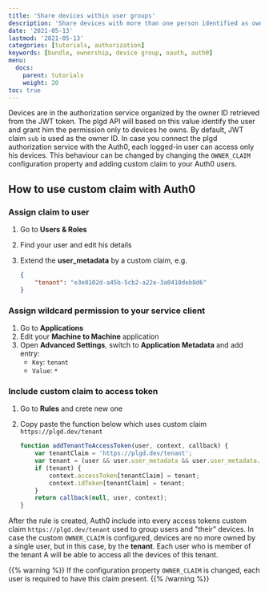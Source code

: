 ```yaml
---
title: 'Share devices within user groups'
description: 'Share devices with more than one person identified as owner'
date: '2021-05-13'
lastmod: '2021-05-13'
categories: [tutorials, authorization]
keywords: [bundle, ownership, device group, oauth, auth0]
menu:
  docs:
    parent: tutorials
    weight: 20
toc: true
---
```


Devices are in the authorization service organized by the owner ID retrieved from the JWT token. The plgd API will based on this value identify the user and grant him the permission only to devices he owns. By default, JWT claim `sub` is used as the owner ID. In case you connect the plgd authorization service with the Auth0, each logged-in user can access only his devices. This behaviour can be changed by changing the `OWNER_CLAIM` configuration property and adding custom claim to your Auth0 users.

## How to use custom claim with Auth0

### Assign claim to user

1. Go to **Users & Roles**
1. Find your user and edit his details
1. Extend the **user_metadata** by a custom claim, e.g.

    ```json
    {
        "tenant": "e3e0102d-a45b-5cb2-a22e-3a0410deb8d6"
    }
    ```

### Assign wildcard permission to your service client

1. Go to **Applications**
1. Edit your **Machine to Machine** application
1. Open **Advanced Settings**, switch to **Application Metadata** and add entry:
    - `Key`: `tenant`
    - `Value`: `*`

### Include custom claim to access token

1. Go to **Rules** and crete new one
1. Copy paste the function below which uses custom claim `https://plgd.dev/tenant`

    ```js
    function addTenantToAccessToken(user, context, callback) {
        var tenantClaim = 'https://plgd.dev/tenant';
        var tenant = (user && user.user_metadata && user.user_metadata.tenant) || (context && context.clientMetadata && context.clientMetadata.tenant) || null;
        if (tenant) {
            context.accessToken[tenantClaim] = tenant;
            context.idToken[tenantClaim] = tenant;
        }
        return callback(null, user, context);
    }
    ```

After the rule is created, Auth0 include into every access tokens custom claim `https://plgd.dev/tenant` used to group users and "their" devices. In case the custom `OWNER_CLAIM` is configured, devices are no more owned by a single user, but in this case, by the **tenant**. Each user who is member of the tenant A will be able to access all the devices of this tenant.

{{% warning %}}
If the configuration property `OWNER_CLAIM` is changed, each user is required to have this claim present.
{{% /warning %}}
